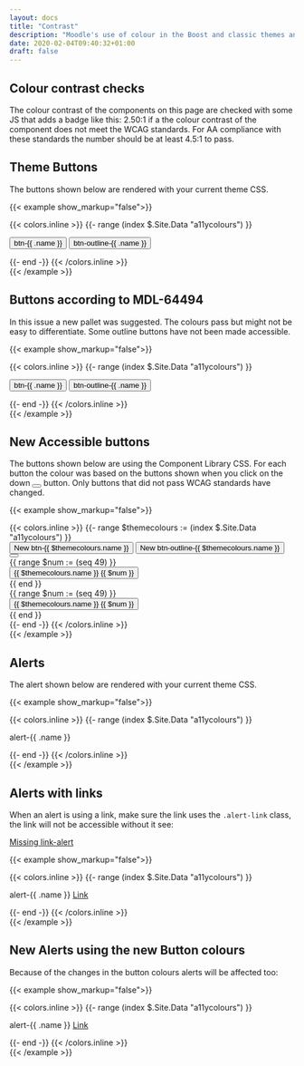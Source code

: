 ```yaml
---
layout: docs
title: "Contrast"
description: "Moodle's use of colour in the Boost and classic themes and the impact it has on accessibility"
date: 2020-02-04T09:40:32+01:00
draft: false
---
```


## Colour contrast checks

The colour contrast of the components on this page are checked with some JS that adds a badge like this: <span class="badge badge-danger border border-dark m-1">2.50:1</span> if a the colour contrast of the component does not meet the WCAG standards. For AA compliance with these standards the number should be at least 4.5:1 to pass.

## Theme Buttons

The buttons shown below are rendered with your current theme CSS.

{{< example show_markup="false">}}
<div data-action="contrastcheck">
{{< colors.inline >}}
{{- range (index $.Site.Data "a11ycolours") }}
<p>
    <button type="button" class="btn btn-{{ .name }} mr-2">
        <i class="icon fa fa-lightbulb-o fa-fw"></i>
        btn-{{ .name }}
    </button>
    <button type="button" class="btn btn-outline-{{ .name }}">
        <i class="icon fa fa-lightbulb-o fa-fw"></i>
        btn-outline-{{ .name }}
    </button>
</p>
{{- end -}}
{{< /colors.inline >}}
</div>
{{< /example >}}

## Buttons according to MDL-64494

In this issue a new pallet was suggested. The colours pass but might not be easy to differentiate. Some outline buttons have not been made accessible.

{{< example show_markup="false">}}
<div data-action="contrastcheck">
{{< colors.inline >}}
{{- range (index $.Site.Data "a11ycolours") }}
<p>
    <button type="button" class="btn btn-mdl-{{ .name }} mr-2">
        <i class="icon fa fa-lightbulb-o fa-fw"></i>
        btn-{{ .name }}
    </button>
    <button type="button" class="btn btn-outline-mdl-{{ .name }}">
        <i class="icon fa fa-lightbulb-o fa-fw"></i>
        btn-outline-{{ .name }}
    </button>
</p>
{{- end -}}
{{< /colors.inline >}}
</div>
{{< /example >}}


## New Accessible buttons

The buttons shown below are using the Component Library CSS. For each button the colour was based on the buttons shown when you click on the down <button class="btn btn-sm btn-secondary" type="button" aria-expanded="false"><i class="fa fa-caret-down fa-fw"></i></button> button. Only buttons that did not pass WCAG standards have changed.

{{< example show_markup="false">}}
<div data-action="contrastcheck">
{{< colors.inline >}}
{{- range $themecolours := (index $.Site.Data "a11ycolours") }}
<div class="row mt-2 mb">
    <div class="col-12">
        <button type="button" class="btn btn-new-{{ .name }} mr-2">
            <i class="icon fa fa-lightbulb-o fa-fw"></i>
            New btn-{{ $themecolours.name }}
        </button>
        <button type="button" class="btn btn-outline-new-{{ .name }} mr-2">
            <i class="icon fa fa-lightbulb-o fa-fw"></i>
            New btn-outline-{{ $themecolours.name }}
        </button>
        <button class="btn btn-sm btn-secondary" type="button" data-toggle="collapse" data-target="#btn-test-{{ .name }}" aria-expanded="false">
           <i class="fa fa-caret-down fa-fw"></i>
        </button>
    </div>
</div>
<div class="collapse" id="btn-test-{{ .name }}">
    <div class="row py-3">
    {{ range $num := (seq 49) }}
        <div class="col-md-3 mb-2">
            <button type="button" class="btn btn-test-{{ $num }}-{{ $themecolours.name }} mr-2">
                <i class="icon fa fa-lightbulb-o fa-fw"></i>
                {{ $themecolours.name }} {{ $num }}
            </button>
        </div>
    {{ end }}
    </div>
    <div class="row py-3">
    {{ range $num := (seq 49) }}
        <div class="col-md-3 mb-2">
            <button type="button" class="btn btn-outline-test-{{ $num }}-{{ $themecolours.name }} mr-2">
                <i class="icon fa fa-lightbulb-o fa-fw"></i>
                {{ $themecolours.name }} {{ $num }}
            </button>
        </div>
    {{ end }}
    </div>
</div>
{{- end -}}
{{< /colors.inline >}}
</div>
{{< /example >}}


## Alerts

The alert shown below are rendered with your current theme CSS.

{{< example show_markup="false">}}
<div data-action="contrastcheck">
{{< colors.inline >}}
{{- range (index $.Site.Data "a11ycolours") }}
<p>
    <div class="alert alert-{{ .name }} mr-2">
        <i class="icon fa fa-lightbulb-o fa-fw"></i>
        alert-{{ .name }}
    </div>
</p>
{{- end -}}
{{< /colors.inline >}}
</div>
{{< /example >}}

## Alerts with links
When an alert is using a link, make sure the link uses the ```.alert-link``` class, the link will not be accessible without it see:

<div data-action="contrastcheck">
    <div class="alert alert-info mr-2">
        <a href="#">Missing link-alert</a>
    </div>
</div>

{{< example show_markup="false">}}
<div data-action="contrastcheck">
{{< colors.inline >}}
{{- range (index $.Site.Data "a11ycolours") }}
<p>
    <div class="alert alert-{{ .name }} mr-2">
        <i class="icon fa fa-lightbulb-o fa-fw"></i>
        alert-{{ .name }} <a href="#" class="alert-link">Link</a>
    </div>
</p>
{{- end -}}
{{< /colors.inline >}}
</div>
{{< /example >}}

## New Alerts using the new Button colours

Because of the changes in the button colours alerts will be affected too:

{{< example show_markup="false">}}
<div data-action="contrastcheck">
{{< colors.inline >}}
{{- range (index $.Site.Data "a11ycolours") }}
<p>
    <div class="alert alert-new-{{ .name }} mr-2">
        <i class="icon fa fa-lightbulb-o fa-fw"></i>
        alert-{{ .name }} <a href="#" class="alert-link">Link</a>
    </div>
</p>
{{- end -}}
{{< /colors.inline >}}
</div>
{{< /example >}}